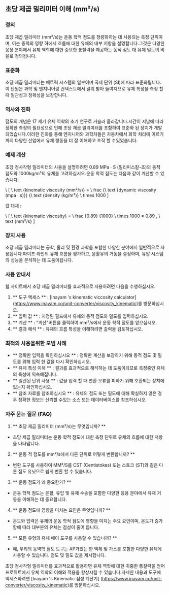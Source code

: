 ## 초당 제곱 밀리미터 이해 (mm²/s)

### 정의
초당 제곱 밀리미터 (mm²/s)는 운동 학적 점도를 정량화하는 데 사용되는 측정 단위이며, 이는 중력의 영향 하에서 흐름에 대한 유체의 내부 저항을 설명합니다.그것은 다양한 응용 분야에서 유체 역학에 대한 중요한 통찰력을 제공하는 동적 점도 대 유체 밀도의 비율로 정의됩니다.

### 표준화
초당 제곱 밀리미터는 메트릭 시스템의 일부이며 국제 단위 (SI)에 따라 표준화됩니다.이 단원은 과학 및 엔지니어링 컨텍스트에서 널리 받아 들여지므로 유체 특성을 측정 할 때 일관성과 정확성을 보장합니다.

### 역사와 진화
점도의 개념은 17 세기 유체 역학의 초기 연구로 거슬러 올라갑니다.시간이 지남에 따라 정확한 측정의 필요성으로 인해 초당 제곱 밀리미터를 포함하여 표준화 된 장치가 개발되었습니다.이러한 진화를 통해 엔지니어와 과학자들은 자동차에서 화학 처리에 이르기까지 다양한 산업에서 유체 행동을 더 잘 이해하고 조작 할 수있었습니다.

### 예제 계산
초당 정사각형 밀리미터의 사용을 설명하려면 0.89 MPa · S (밀리피스칼-초)의 동적 점도와 1000kg/m³의 유체를 고려하십시오.운동 학적 점도는 다음과 같이 계산할 수 있습니다.

\ [
\ text {kinematic viscosity (mm²/s)} = \ frac {\ text {dynamic viscosity (mpa · s)}} {\ text {density (kg/m³)} \ times 1000
\]

값 대체 :

\ [
\ text {kinematic viscosity} = \ frac {0.89} {1000} \ times 1000 = 0.89 \, \ text {mm²/s}
\]

### 장치 사용
초당 제곱 밀리미터는 공학, 물리 및 환경 과학을 포함한 다양한 분야에서 일반적으로 사용됩니다.파이프 라인의 유체 흐름을 평가하고, 윤활유의 거동을 결정하며, 유압 시스템의 성능을 분석하는 데 도움이됩니다.

### 사용 안내서
웹 사이트에서 초당 제곱 밀리미터를 효과적으로 사용하려면 다음을 수행하십시오.
1. ** 도구 액세스 ** : [Inayam 's kinematic viccosity calculator] (https://www.inayam.co/unit-converter/viscosity_kinematic)를 방문하십시오.
2. ** 입력 값 ** : 지정된 필드에서 유체의 동적 점도와 밀도를 입력하십시오.
3. ** 계산 ** : "계산"버튼을 클릭하여 mm²/s에서 운동 학적 점도를 얻으십시오.
4. ** 결과 해석 ** : 유체의 흐름 특성을 이해하려면 출력을 검토하십시오.

### 최적의 사용을위한 모범 사례
- ** 정확한 입력을 확인하십시오 ** : 정확한 계산을 보장하기 위해 동적 점도 및 밀도를 위해 입력 한 값을 다시 확인하십시오.
- ** 유체 특성 이해 ** : 결과를 효과적으로 해석하는 데 도움이되므로 측정중인 유체의 특성에 익숙해집니다.
- ** 일관된 단위 사용 ** : 값을 입력 할 때 변환 오류를 피하기 위해 호환되는 장치에 있는지 확인하십시오.
- ** 참조 자료를 참조하십시오 ** : 유체의 점도 또는 밀도에 대해 확실하지 않은 경우 정확한 정보는 신뢰할 수있는 소스 또는 데이터베이스를 참조하십시오.

### 자주 묻는 질문 (FAQ)

1. ** 초당 제곱 밀리미터 (mm²/s)는 무엇입니까? **
- 초당 제곱 밀리미터는 운동 학적 점도에 대한 측정 단위로 유체의 흐름에 대한 저항을 나타냅니다.

2. ** 운동 적 점도를 mm²/s에서 다른 단위로 어떻게 변환합니까? **
- 변환 도구를 사용하여 MM²/S를 CST (Centistokes) 또는 스토크 (ST)와 같은 다른 점도 유닛으로 쉽게 변환 할 수 있습니다.

3. ** 운동 점도가 왜 중요한가? **
- 운동 학적 점도는 윤활, 유압 및 유체 수송을 포함한 다양한 응용 분야에서 유체 거동을 이해하는 데 중요합니다.

4. ** 운동 점도에 영향을 미치는 요인은 무엇입니까? **
- 온도와 압력은 유체의 운동 학적 점도에 영향을 미치는 주요 요인이며, 온도가 증가함에 따라 대부분의 유체는 점성이 줄어 듭니다.

5. ** 모든 유형의 유체 에이 도구를 사용할 수 있습니까? **
- 예, 우리의 동역학 점도 도구는 AP가있는 한 액체 및 가스를 포함한 다양한 유체에 사용할 수 있습니다. 점도 및 밀도 값을 제시합니다.

초당 정사각형 밀리미터를 효과적으로 활용하면 유체 역학에 대한 귀중한 통찰력을 얻어 프로젝트에서 유체 역학의 이해와 적용을 향상시킬 수 있습니다.자세한 내용과 도구에 액세스하려면 [Inayam 's Kinematic 점성 계산기] (https://www.inayam.co/unit-converter/viscosity_kinematic)를 방문하십시오.